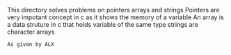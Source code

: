 This directory solves problems on pointers arrays and strings
Pointers are very impotant concept in c as it shows the memory 
of a variable
An array is a data struture in c that holds variable of the same 
type
strings are character arrays
~~~
As given by ALX
~~~
